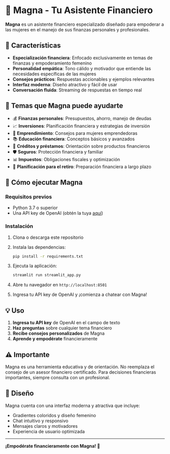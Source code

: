 # 💎 Magna - Tu Asistente Financiero

**Magna** es un asistente financiero especializado diseñado para empoderar a las mujeres en el manejo de sus finanzas personales y profesionales.

## 🌟 Características

- **Especialización financiera**: Enfocado exclusivamente en temas de finanzas y empoderamiento femenino
- **Personalidad empática**: Tono cálido y motivador que entiende las necesidades específicas de las mujeres
- **Consejos prácticos**: Respuestas accionables y ejemplos relevantes
- **Interfaz moderna**: Diseño atractivo y fácil de usar
- **Conversación fluida**: Streaming de respuestas en tiempo real

## 🎯 Temas que Magna puede ayudarte

- 💰 **Finanzas personales**: Presupuestos, ahorro, manejo de deudas
- 📈 **Inversiones**: Planificación financiera y estrategias de inversión
- 🚀 **Emprendimiento**: Consejos para mujeres emprendedoras
- 📚 **Educación financiera**: Conceptos básicos y avanzados
- 🏦 **Créditos y préstamos**: Orientación sobre productos financieros
- 🛡️ **Seguros**: Protección financiera y familiar
- 📊 **Impuestos**: Obligaciones fiscales y optimización
- 👵 **Planificación para el retiro**: Preparación financiera a largo plazo

## 🚀 Cómo ejecutar Magna

### Requisitos previos
- Python 3.7 o superior
- Una API key de OpenAI (obtén la tuya [aquí](https://platform.openai.com/account/api-keys))

### Instalación

1. Clona o descarga este repositorio
2. Instala las dependencias:

   ```bash
   pip install -r requirements.txt
   ```

3. Ejecuta la aplicación:

   ```bash
   streamlit run streamlit_app.py
   ```

4. Abre tu navegador en `http://localhost:8501`
5. Ingresa tu API key de OpenAI y ¡comienza a chatear con Magna!

## 💡 Uso

1. **Ingresa tu API key** de OpenAI en el campo de texto
2. **Haz preguntas** sobre cualquier tema financiero
3. **Recibe consejos personalizados** de Magna
4. **Aprende y empodérate** financieramente

## ⚠️ Importante

Magna es una herramienta educativa y de orientación. No reemplaza el consejo de un asesor financiero certificado. Para decisiones financieras importantes, siempre consulta con un profesional.

## 🎨 Diseño

Magna cuenta con una interfaz moderna y atractiva que incluye:
- Gradientes coloridos y diseño femenino
- Chat intuitivo y responsivo
- Mensajes claros y motivadores
- Experiencia de usuario optimizada

---

**¡Empodérate financieramente con Magna! 💎**
